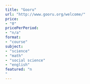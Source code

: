 ```yaml
---
title: "Gooru"
url: "http://www.gooru.org/welcome/"
price: 
- "0"
pricePerPeriod: 
- "n/a"
format: 
- "course"
subject: 
- "science"
- "math"
- "social science"
- "english"
featured: "n"
---
```

